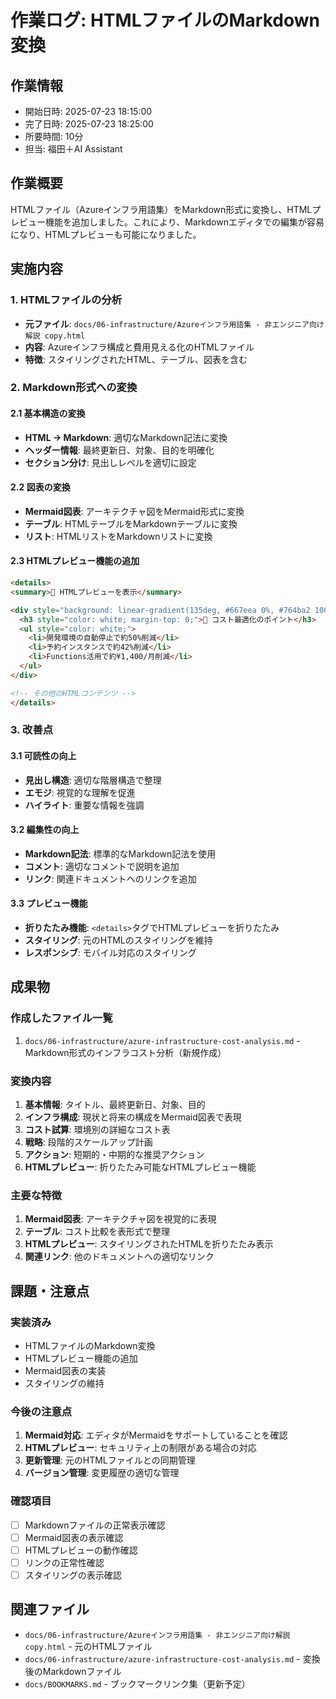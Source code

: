 # 作業ログ: HTMLファイルのMarkdown変換

## 作業情報
- 開始日時: 2025-07-23 18:15:00
- 完了日時: 2025-07-23 18:25:00
- 所要時間: 10分
- 担当: 福田＋AI Assistant

## 作業概要
HTMLファイル（Azureインフラ用語集）をMarkdown形式に変換し、HTMLプレビュー機能を追加しました。これにより、Markdownエディタでの編集が容易になり、HTMLプレビューも可能になりました。

## 実施内容

### 1. HTMLファイルの分析
- **元ファイル**: `docs/06-infrastructure/Azureインフラ用語集 - 非エンジニア向け解説 copy.html`
- **内容**: Azureインフラ構成と費用見える化のHTMLファイル
- **特徴**: スタイリングされたHTML、テーブル、図表を含む

### 2. Markdown形式への変換

#### 2.1 基本構造の変換
- **HTML → Markdown**: 適切なMarkdown記法に変換
- **ヘッダー情報**: 最終更新日、対象、目的を明確化
- **セクション分け**: 見出しレベルを適切に設定

#### 2.2 図表の変換
- **Mermaid図表**: アーキテクチャ図をMermaid形式に変換
- **テーブル**: HTMLテーブルをMarkdownテーブルに変換
- **リスト**: HTMLリストをMarkdownリストに変換

#### 2.3 HTMLプレビュー機能の追加
```markdown
<details>
<summary>📱 HTMLプレビューを表示</summary>

<div style="background: linear-gradient(135deg, #667eea 0%, #764ba2 100%); padding: 20px; border-radius: 10px; margin: 20px 0; color: white;">
  <h3 style="color: white; margin-top: 0;">🎯 コスト最適化のポイント</h3>
  <ul style="color: white;">
    <li>開発環境の自動停止で約50%削減</li>
    <li>予約インスタンスで約42%削減</li>
    <li>Functions活用で約¥1,400/月削減</li>
  </ul>
</div>

<!-- その他のHTMLコンテンツ -->
</details>
```

### 3. 改善点

#### 3.1 可読性の向上
- **見出し構造**: 適切な階層構造で整理
- **エモジ**: 視覚的な理解を促進
- **ハイライト**: 重要な情報を強調

#### 3.2 編集性の向上
- **Markdown記法**: 標準的なMarkdown記法を使用
- **コメント**: 適切なコメントで説明を追加
- **リンク**: 関連ドキュメントへのリンクを追加

#### 3.3 プレビュー機能
- **折りたたみ機能**: `<details>`タグでHTMLプレビューを折りたたみ
- **スタイリング**: 元のHTMLのスタイリングを維持
- **レスポンシブ**: モバイル対応のスタイリング

## 成果物

### 作成したファイル一覧
1. `docs/06-infrastructure/azure-infrastructure-cost-analysis.md` - Markdown形式のインフラコスト分析（新規作成）

### 変換内容
1. **基本情報**: タイトル、最終更新日、対象、目的
2. **インフラ構成**: 現状と将来の構成をMermaid図表で表現
3. **コスト試算**: 環境別の詳細なコスト表
4. **戦略**: 段階的スケールアップ計画
5. **アクション**: 短期的・中期的な推奨アクション
6. **HTMLプレビュー**: 折りたたみ可能なHTMLプレビュー機能

### 主要な特徴
1. **Mermaid図表**: アーキテクチャ図を視覚的に表現
2. **テーブル**: コスト比較を表形式で整理
3. **HTMLプレビュー**: スタイリングされたHTMLを折りたたみ表示
4. **関連リンク**: 他のドキュメントへの適切なリンク

## 課題・注意点

### 実装済み
- HTMLファイルのMarkdown変換
- HTMLプレビュー機能の追加
- Mermaid図表の実装
- スタイリングの維持

### 今後の注意点
1. **Mermaid対応**: エディタがMermaidをサポートしていることを確認
2. **HTMLプレビュー**: セキュリティ上の制限がある場合の対応
3. **更新管理**: 元のHTMLファイルとの同期管理
4. **バージョン管理**: 変更履歴の適切な管理

### 確認項目
- [ ] Markdownファイルの正常表示確認
- [ ] Mermaid図表の表示確認
- [ ] HTMLプレビューの動作確認
- [ ] リンクの正常性確認
- [ ] スタイリングの表示確認

## 関連ファイル
- `docs/06-infrastructure/Azureインフラ用語集 - 非エンジニア向け解説 copy.html` - 元のHTMLファイル
- `docs/06-infrastructure/azure-infrastructure-cost-analysis.md` - 変換後のMarkdownファイル
- `docs/BOOKMARKS.md` - ブックマークリンク集（更新予定） 
